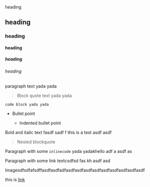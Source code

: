 heading

## heading

### heading

#### heading

##### heading

###### heading

paragraph text yada yada

> Block quote text yada yada

    code block yada yada

*   Bullet point

    *   Indented bullet point

Bold and italic text fasdf sadf f this is a test asdf asdf

> Nested blockquote

Paragraph with some `inlinecode` yada yadakhello adf a asdf as

Paragraph with some link textcsdfsd fas kh asdf asd 

Imagesdfsdfafsdffasdfasdfadfasdfasdfasdfasdfasdfasdfasdfasdfasdf

this is [link](http://www.google.com)
